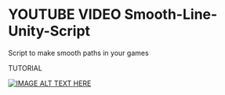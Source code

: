 # YOUTUBE VIDEO Smooth-Line-Unity-Script
Script to make smooth paths in your games

TUTORIAL


[![IMAGE ALT TEXT HERE](https://img.youtube.com/vi/8YAJT08UBxg/0.jpg)](https://www.youtube.com/watch?v=8YAJT08UBxg)
